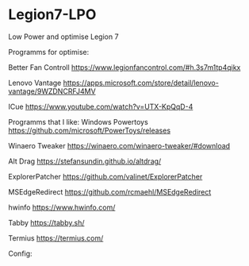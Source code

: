 # Legion7-LPO
Low Power and optimise Legion 7




Programms for optimise:

Better Fan Controll
https://www.legionfancontrol.com/#h.3s7m1tp4qikx

Lenovo Vantage
https://apps.microsoft.com/store/detail/lenovo-vantage/9WZDNCRFJ4MV


ICue
https://www.youtube.com/watch?v=UTX-KpQqD-4




Programms that I like:
Windows Powertoys
https://github.com/microsoft/PowerToys/releases

Winaero Tweaker
https://winaero.com/winaero-tweaker/#download

Alt Drag
https://stefansundin.github.io/altdrag/

ExplorerPatcher
https://github.com/valinet/ExplorerPatcher

MSEdgeRedirect
https://github.com/rcmaehl/MSEdgeRedirect

hwinfo
https://www.hwinfo.com/

Tabby
https://tabby.sh/

Termius
https://termius.com/





Config:


